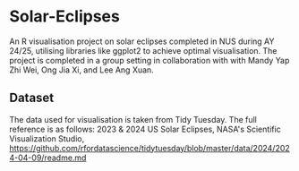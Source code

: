 # Solar-Eclipses
An R visualisation project on solar eclipses completed in NUS during AY 24/25, utilising libraries like ggplot2 to achieve optimal visualisation. The project is completed in a group setting in collaboration with with Mandy Yap Zhi Wei, 
Ong Jia Xi, and Lee Ang Xuan.

## Dataset
The data used for visualisation is taken from Tidy Tuesday. The full reference is as follows: 2023 & 2024 US Solar Eclipses,  NASA's Scientific Visualization Studio, https://github.com/rfordatascience/tidytuesday/blob/master/data/2024/2024-04-09/readme.md



